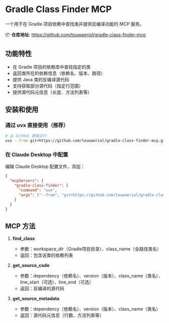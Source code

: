 # Gradle Class Finder MCP

一个用于在 Gradle 项目依赖中查找类并提供反编译功能的 MCP 服务。

📦 **仓库地址**: https://github.com/touwaeriol/gradle-class-finder-mcp

## 功能特性

- 在 Gradle 项目的依赖库中查找指定的类
- 返回类所在的依赖信息（依赖名、版本、路径）
- 提供 Java 类的反编译源代码
- 支持获取部分源代码（指定行范围）
- 提供源代码元信息（长度、方法列表等）

## 安装和使用

### 通过 uvx 直接使用（推荐）
```bash
# 从 GitHub 直接运行
uvx --from git+https://github.com/touwaeriol/gradle-class-finder-mcp.git gradle-class-finder-mcp
```

### 在 Claude Desktop 中配置
编辑 Claude Desktop 配置文件，添加：
```json
{
  "mcpServers": {
    "gradle-class-finder": {
      "command": "uvx",
      "args": ["--from", "git+https://github.com/touwaeriol/gradle-class-finder-mcp.git", "gradle-class-finder-mcp"]
    }
  }
}
```

## MCP 方法

1. **find_class**
   - 参数：workspace_dir（Gradle项目目录）、class_name（全路径类名）
   - 返回：包含该类的依赖列表

2. **get_source_code**
   - 参数：dependency（依赖名）、version（版本）、class_name（类名）、line_start（可选）、line_end（可选）
   - 返回：反编译的源代码

3. **get_source_metadata**
   - 参数：dependency（依赖名）、version（版本）、class_name（类名）
   - 返回：源代码元信息（行数、方法列表等）